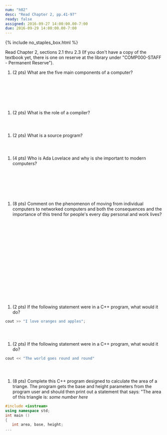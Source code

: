 ```yaml
---
num: "h02"
desc: "Read Chapter 2, pp.41-97"
ready: false
assigned: 2016-09-27 14:00:00.00-7:00
due: 2016-09-29 14:00:00.00-7:00
---
```


{% include no_staples_box.html %}

Read Chapter 2, sections 2.1 thru 2.3   (If you don't have a copy of the textbook yet, there is one on reserve at the library under "COMP000-STAFF - Permanent Reserve").

1.  (2 pts) What are the five main components of a computer?  
  <div style="margin-bottom:8em"></div>

1.  (2 pts) What is the role of a compiler?
  <div style="margin-bottom:4em"></div>

1.  (2 pts) What is a source program?
  <div style="margin-bottom:4em"></div>

1.  (4 pts) Who is Ada Lovelace and why is she important to modern computers?
  <div style="margin-bottom:8em"></div>

1.  (8 pts) Comment on the phenomenon of moving from individual computers to networked computers and both the consequences and the importance of this trend for people's every day personal and work lives?
  <div style="margin-bottom:20em"></div>
  
1.  (2 pts) If the following statement were in a C++ program, what would it do?</br>
```cpp
cout >> "I love oranges and apples";
```
  <div style="margin-bottom:4em"></div>

1.  (2 pts) If the following statement were in a C++ program, what would it do?
```cpp
cout << "The world goes round and round"
```
  <div style="margin-bottom:4em"></div>
  
1.  (8 pts) Complete this C++ program designed to calculate the area of a triange. The program gets the base and height parameters from the program user and should then print out a statement that says: "The area of this triangle is: <i>some number here</i>
```cpp
#include <iostream>
using namespace std;
int main ()
{
   int area, base, height;
...
```
  <div style="margin-bottom:12em"></div>
